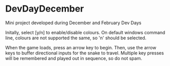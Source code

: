 # DevDayDecember
Mini project developed during December and February Dev Days

Initally, select [y/n] to enable/disable colours. On default windows command line, colours are not supported the same, so 'n' should be selected.

When the game loads, press an arrow key to begin. Then, use the arrow keys to buffer directional inputs for the snake to travel. Multiple key presses will be remembered and played out in sequence, so do not spam.